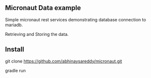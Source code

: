 ## Micronaut Data example

Simple micronaut rest services demonstrating database connection to mariadb.

Retrieving and Storing the data.

## Install

git clone https://github.com/abhinaysareddy/micronaut.git

gradle run